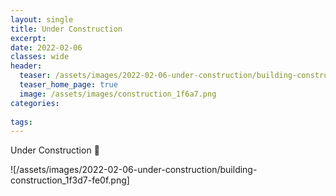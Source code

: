 ```yaml
---
layout: single
title: Under Construction
excerpt: 
date: 2022-02-06
classes: wide
header:
  teaser: /assets/images/2022-02-06-under-construction/building-construction_1f3d7-fe0f.png
  teaser_home_page: true
  image: /assets/images/construction_1f6a7.png
categories:
 
tags:  
---
```


Under Construction :construction:


![/assets/images/2022-02-06-under-construction/building-construction_1f3d7-fe0f.png]

